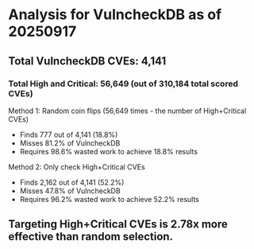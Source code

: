 # Analysis for VulncheckDB as of 20250917

## Total VulncheckDB CVEs: 4,141
### Total High and Critical: 56,649 (out of 310,184 total scored CVEs)

Method 1: Random coin flips (56,649 times - the number of High+Critical CVEs)
  - Finds 777 out of 4,141 (18.8%)
  - Misses 81.2% of VulncheckDB
  - Requires 98.6% wasted work to achieve 18.8% results

Method 2: Only check High+Critical CVEs
  - Finds 2,162 out of 4,141 (52.2%)
  - Misses 47.8% of VulncheckDB
  - Requires 96.2% wasted work to achieve 52.2% results

## Targeting High+Critical CVEs is 2.78x more effective than random selection.
